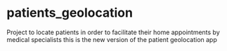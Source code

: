 # patients_geolocation
Project to locate patients in order to facilitate their home appointments by medical specialists
this is the new version of the patient geolocation app
